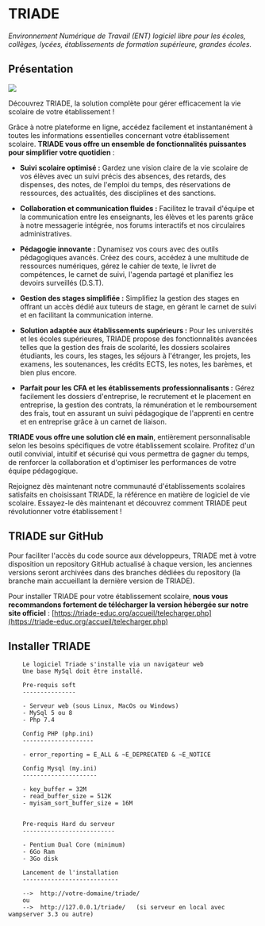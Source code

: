 # TRIADE
*Environnement Numérique de Travail (ENT) logiciel libre pour les écoles, collèges, lycées, établissements de formation supérieure, grandes écoles.*

## Présentation

[![](https://markdown-videos-api.jorgenkh.no/youtube/dcVtgSYhupQ)](https://youtu.be/dcVtgSYhupQ)

Découvrez TRIADE, la solution complète pour gérer efficacement la vie scolaire de votre établissement !

Grâce à notre plateforme en ligne, accédez facilement et instantanément à toutes les informations essentielles concernant votre établissement scolaire. **TRIADE vous offre un ensemble de fonctionnalités puissantes pour simplifier votre quotidien** :

* **Suivi scolaire optimisé :** Gardez une vision claire de la vie scolaire de vos élèves avec un suivi précis des absences, des retards, des dispenses, des notes, de l'emploi du temps, des réservations de ressources, des actualités, des disciplines et des sanctions.

* **Collaboration et communication fluides :** Facilitez le travail d'équipe et la communication entre les enseignants, les élèves et les parents grâce à notre messagerie intégrée, nos forums interactifs et nos circulaires administratives.

* **Pédagogie innovante :** Dynamisez vos cours avec des outils pédagogiques avancés. Créez des cours, accédez à une multitude de ressources numériques, gérez le cahier de texte, le livret de compétences, le carnet de suivi, l'agenda partagé et planifiez les devoirs surveillés (D.S.T).

* **Gestion des stages simplifiée :** Simplifiez la gestion des stages en offrant un accès dédié aux tuteurs de stage, en gérant le carnet de suivi et en facilitant la communication interne.

* **Solution adaptée aux établissements supérieurs :** Pour les universités et les écoles supérieures, TRIADE propose des fonctionnalités avancées telles que la gestion des frais de scolarité, les dossiers scolaires étudiants, les cours, les stages, les séjours à l'étranger, les projets, les examens, les soutenances, les crédits ECTS, les notes, les barèmes, et bien plus encore.

* **Parfait pour les CFA et les établissements professionnalisants :** Gérez facilement les dossiers d'entreprise, le recrutement et le placement en entreprise, la gestion des contrats, la rémunération et le remboursement des frais, tout en assurant un suivi pédagogique de l'apprenti en centre et en entreprise grâce à un carnet de liaison.

**TRIADE vous offre une solution clé en main**, entièrement personnalisable selon les besoins spécifiques de votre établissement scolaire. Profitez d'un outil convivial, intuitif et sécurisé qui vous permettra de gagner du temps, de renforcer la collaboration et d'optimiser les performances de votre équipe pédagogique.

Rejoignez dès maintenant notre communauté d'établissements scolaires satisfaits en choisissant TRIADE, la référence en matière de logiciel de vie scolaire. Essayez-le dès maintenant et découvrez comment TRIADE peut révolutionner votre établissement !

## TRIADE sur GitHub

Pour faciliter l'accès du code source aux développeurs, TRIADE met à votre disposition un repository GitHub actualisé à chaque version, les anciennes versions seront archivées dans des branches dédiées du repository (la branche main accueillant la dernière version de TRIADE).

Pour installer TRIADE pour votre établissement scolaire, **nous vous recommandons fortement de télécharger la version hébergée sur notre site officiel** : [https://triade-educ.org/accueil/telecharger.php](https://triade-educ.org/accueil/telecharger.php)

## Installer TRIADE
```
	Le logiciel Triade s'installe via un navigateur web 
	Une base MySql doit être installé.

	Pre-requis soft
	---------------

	- Serveur web (sous Linux, MacOs ou Windows)
	- MySql 5 ou 8
 	- Php 7.4

	Config PHP (php.ini)
	--------------------

	- error_reporting = E_ALL & ~E_DEPRECATED & ~E_NOTICE
	
	Config Mysql (my.ini)
	---------------------
	
	- key_buffer = 32M
	- read_buffer_size = 512K
	- myisam_sort_buffer_size = 16M


	Pre-requis Hard du serveur
	--------------------------

	- Pentium Dual Core (minimum)
	- 6Go Ram
	- 3Go disk 

	Lancement de l'installation
	---------------------------
	
	-->  http://votre-domaine/triade/
	ou
	-->  http://127.0.0.1/triade/   (si serveur en local avec wampserver 3.3 ou autre)
```